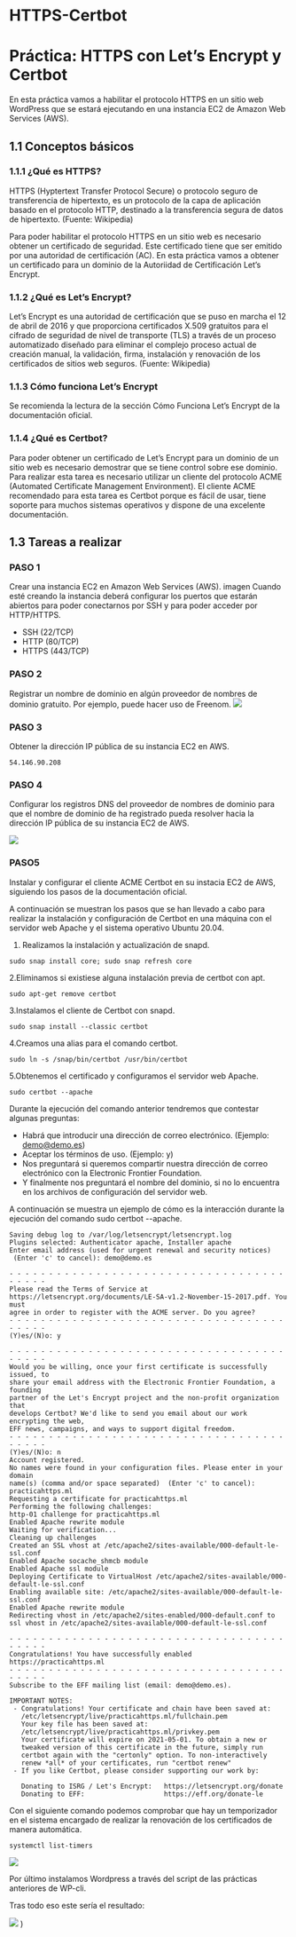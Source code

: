 # HTTPS-Certbot
# Práctica: HTTPS con Let’s Encrypt y Certbot
En esta práctica vamos a habilitar el protocolo HTTPS en un sitio web WordPress que se estará ejecutando en una instancia EC2 de Amazon Web Services (AWS).

## 1.1 Conceptos básicos
### 1.1.1 ¿Qué es HTTPS?
HTTPS (Hyptertext Transfer Protocol Secure) o protocolo seguro de transferencia de hipertexto, es un protocolo de la capa de aplicación basado en el protocolo HTTP, destinado a la transferencia segura de datos de hipertexto. (Fuente: Wikipedia)

Para poder habilitar el protocolo HTTPS en un sitio web es necesario obtener un certificado de seguridad. Este certificado tiene que ser emitido por una autoridad de certificación (AC). En esta práctica vamos a obtener un certificado para un dominio de la Autoriidad de Certificación Let’s Encrypt.

### 1.1.2 ¿Qué es Let’s Encrypt?
Let’s Encrypt es una autoridad de certificación que se puso en marcha el 12 de abril de 2016 y que proporciona certificados X.509 gratuitos para el cifrado de seguridad de nivel de transporte (TLS) a través de un proceso automatizado diseñado para eliminar el complejo proceso actual de creación manual, la validación, firma, instalación y renovación de los certificados de sitios web seguros. (Fuente: Wikipedia)

### 1.1.3 Cómo funciona Let’s Encrypt
Se recomienda la lectura de la sección Cómo Funciona Let’s Encrypt de la documentación oficial.

### 1.1.4 ¿Qué es Certbot?
Para poder obtener un certificado de Let’s Encrypt para un dominio de un sitio web es necesario demostrar que se tiene control sobre ese dominio. Para realizar esta tarea es necesario utilizar un cliente del protocolo ACME (Automated Certificate Management Environment). El cliente ACME recomendado para esta tarea es Certbot porque es fácil de usar, tiene soporte para muchos sistemas operativos y dispone de una excelente documentación.

## 1.3 Tareas a realizar
### PASO 1
Crear una instancia EC2 en Amazon Web Services (AWS). imagen Cuando esté creando la instancia deberá configurar los puertos que estarán abiertos para poder conectarnos por SSH y para poder acceder por HTTP/HTTPS.
- SSH (22/TCP)
- HTTP (80/TCP)
- HTTPS (443/TCP) 

### PASO 2
Registrar un nombre de dominio en algún proveedor de nombres de dominio gratuito. Por ejemplo, puede hacer uso de Freenom. 
![](https://raw.githubusercontent.com/joseean29/HTTPS-Certbot/main/images/midominio.PNG)

### PASO 3
Obtener la dirección IP pública de su instancia EC2 en AWS.
~~~~
54.146.90.208
~~~~

### PASO 4
Configurar los registros DNS del proveedor de nombres de dominio para que el nombre de dominio de ha registrado pueda resolver hacia la dirección IP pública de su instancia EC2 de AWS. 

![](https://raw.githubusercontent.com/joseean29/HTTPS-Certbot/main/images/jabajur.ml.PNG)

### PASO5
Instalar y configurar el cliente ACME Certbot en su instacia EC2 de AWS, siguiendo los pasos de la documentación oficial.

A continuación se muestran los pasos que se han llevado a cabo para realizar la instalación y configuración de Certbot en una máquina con el servidor web Apache y el sistema operativo Ubuntu 20.04.

1. Realizamos la instalación y actualización de snapd.
~~~~
sudo snap install core; sudo snap refresh core
~~~~

2.Eliminamos si existiese alguna instalación previa de certbot con apt.
~~~~
sudo apt-get remove certbot
~~~~

3.Instalamos el cliente de Certbot con snapd.
~~~~
sudo snap install --classic certbot
~~~~

4.Creamos una alias para el comando certbot.
~~~~
sudo ln -s /snap/bin/certbot /usr/bin/certbot
~~~~

5.Obtenemos el certificado y configuramos el servidor web Apache.
~~~~
sudo certbot --apache
~~~~

Durante la ejecución del comando anterior tendremos que contestar algunas preguntas:
- Habrá que introducir una dirección de correo electrónico. (Ejemplo: demo@demo.es)
- Aceptar los términos de uso. (Ejemplo: y)
- Nos preguntará si queremos compartir nuestra dirección de correo electrónico con la Electronic Frontier Foundation. 
- Y finalmente nos preguntará el nombre del dominio, si no lo encuentra en los archivos de configuración del servidor web. 

A continuación se muestra un ejemplo de cómo es la interacción durante la ejecución del comando sudo certbot --apache.

~~~~
Saving debug log to /var/log/letsencrypt/letsencrypt.log
Plugins selected: Authenticator apache, Installer apache
Enter email address (used for urgent renewal and security notices)
 (Enter 'c' to cancel): demo@demo.es

- - - - - - - - - - - - - - - - - - - - - - - - - - - - - - - - - - - - - - - -
Please read the Terms of Service at
https://letsencrypt.org/documents/LE-SA-v1.2-November-15-2017.pdf. You must
agree in order to register with the ACME server. Do you agree?
- - - - - - - - - - - - - - - - - - - - - - - - - - - - - - - - - - - - - - - -
(Y)es/(N)o: y

- - - - - - - - - - - - - - - - - - - - - - - - - - - - - - - - - - - - - - - -
Would you be willing, once your first certificate is successfully issued, to
share your email address with the Electronic Frontier Foundation, a founding
partner of the Let's Encrypt project and the non-profit organization that
develops Certbot? We'd like to send you email about our work encrypting the web,
EFF news, campaigns, and ways to support digital freedom.
- - - - - - - - - - - - - - - - - - - - - - - - - - - - - - - - - - - - - - - -
(Y)es/(N)o: n
Account registered.
No names were found in your configuration files. Please enter in your domain
name(s) (comma and/or space separated)  (Enter 'c' to cancel): practicahttps.ml
Requesting a certificate for practicahttps.ml
Performing the following challenges:
http-01 challenge for practicahttps.ml
Enabled Apache rewrite module
Waiting for verification...
Cleaning up challenges
Created an SSL vhost at /etc/apache2/sites-available/000-default-le-ssl.conf
Enabled Apache socache_shmcb module
Enabled Apache ssl module
Deploying Certificate to VirtualHost /etc/apache2/sites-available/000-default-le-ssl.conf
Enabling available site: /etc/apache2/sites-available/000-default-le-ssl.conf
Enabled Apache rewrite module
Redirecting vhost in /etc/apache2/sites-enabled/000-default.conf to ssl vhost in /etc/apache2/sites-available/000-default-le-ssl.conf

- - - - - - - - - - - - - - - - - - - - - - - - - - - - - - - - - - - - - - - -
Congratulations! You have successfully enabled https://practicahttps.ml
- - - - - - - - - - - - - - - - - - - - - - - - - - - - - - - - - - - - - - - -
Subscribe to the EFF mailing list (email: demo@demo.es).

IMPORTANT NOTES:
 - Congratulations! Your certificate and chain have been saved at:
   /etc/letsencrypt/live/practicahttps.ml/fullchain.pem
   Your key file has been saved at:
   /etc/letsencrypt/live/practicahttps.ml/privkey.pem
   Your certificate will expire on 2021-05-01. To obtain a new or
   tweaked version of this certificate in the future, simply run
   certbot again with the "certonly" option. To non-interactively
   renew *all* of your certificates, run "certbot renew"
 - If you like Certbot, please consider supporting our work by:

   Donating to ISRG / Let's Encrypt:   https://letsencrypt.org/donate
   Donating to EFF:                    https://eff.org/donate-le
~~~~

Con el siguiente comando podemos comprobar que hay un temporizador en el sistema encargado de realizar la renovación de los certificados de manera automática.
~~~~
systemctl list-timers
~~~~

![](https://raw.githubusercontent.com/joseean29/HTTPS-Certbot/main/images/list-timer.PNG)

Por último instalamos Wordpress a través del script de las prácticas anteriores de WP-cli.

Tras todo eso este sería el resultado:

![](https://raw.githubusercontent.com/joseean29/HTTPS-Certbot/main/images/sitio%20web.PNG)
)


